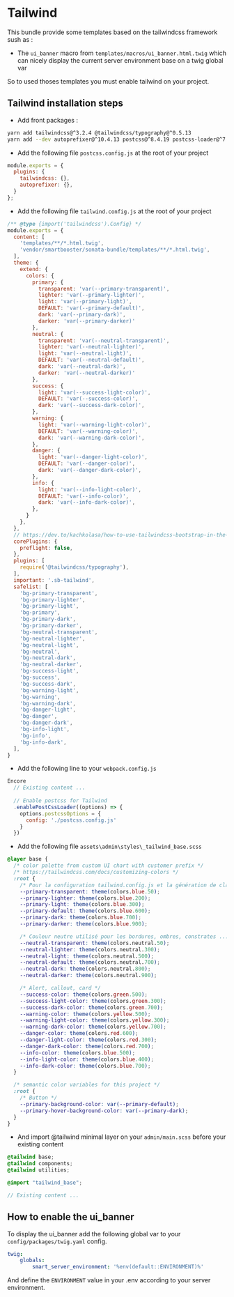 # Tailwind

This bundle provide some templates based on the tailwindcss framework sush as :
- The `ui_banner` macro from `templates/macros/ui_banner.html.twig` which can nicely display the current server environment base on a twig global var

So to used thoses templates you must enable tailwind on your project.

## Tailwind installation steps

- Add front packages :
```bash
yarn add tailwindcss@^3.2.4 @tailwindcss/typography@^0.5.13 
yarn add --dev autoprefixer@^10.4.13 postcss@^8.4.19 postcss-loader@^7.0.2
```

- Add the following file `postcss.config.js` at the root of your project
```js
module.exports = {
  plugins: {
    tailwindcss: {},
    autoprefixer: {},
  }
};
```

- Add the following file `tailwind.config.js` at the root of your project
```js
/** @type {import('tailwindcss').Config} */
module.exports = {
  content: [
    'templates/**/*.html.twig',
    'vendor/smartbooster/sonata-bundle/templates/**/*.html.twig',
  ],
  theme: {
    extend: {
      colors: {
        primary: {
          transparent: 'var(--primary-transparent)',
          lighter: 'var(--primary-lighter)',
          light: 'var(--primary-light)',
          DEFAULT: 'var(--primary-default)',
          dark: 'var(--primary-dark)',
          darker: 'var(--primary-darker)'
        },
        neutral: {
          transparent: 'var(--neutral-transparent)',
          lighter: 'var(--neutral-lighter)',
          light: 'var(--neutral-light)',
          DEFAULT: 'var(--neutral-default)',
          dark: 'var(--neutral-dark)',
          darker: 'var(--neutral-darker)'
        },
        success: {
          light: 'var(--success-light-color)',
          DEFAULT: 'var(--success-color)',
          dark: 'var(--success-dark-color)',
        },
        warning: {
          light: 'var(--warning-light-color)',
          DEFAULT: 'var(--warning-color)',
          dark: 'var(--warning-dark-color)',
        },
        danger: {
          light: 'var(--danger-light-color)',
          DEFAULT: 'var(--danger-color)',
          dark: 'var(--danger-dark-color)',
        },
        info: {
          light: 'var(--info-light-color)',
          DEFAULT: 'var(--info-color)',
          dark: 'var(--info-dark-color)',
        },
      }
    },
  },
  // https://dev.to/kachkolasa/how-to-use-tailwindcss-bootstrap-in-the-same-project-5ho
  corePlugins: {
    preflight: false,
  },
  plugins: [
    require('@tailwindcss/typography'),
  ],
  important: '.sb-tailwind',
  safelist: [
    'bg-primary-transparent',
    'bg-primary-lighter',
    'bg-primary-light',
    'bg-primary',
    'bg-primary-dark',
    'bg-primary-darker',
    'bg-neutral-transparent',
    'bg-neutral-lighter',
    'bg-neutral-light',
    'bg-neutral',
    'bg-neutral-dark',
    'bg-neutral-darker',
    'bg-success-light',
    'bg-success',
    'bg-success-dark',
    'bg-warning-light',
    'bg-warning',
    'bg-warning-dark',
    'bg-danger-light',
    'bg-danger',
    'bg-danger-dark',
    'bg-info-light',
    'bg-info',
    'bg-info-dark',
  ],
}
```

- Add the following line to your `webpack.config.js`
```js
Encore
  // Existing content ...
  
  // Enable postcss for Tailwind
  .enablePostCssLoader((options) => {
    options.postcssOptions = {
      config: './postcss.config.js'
    }
  })
```

- Add the following file `assets\admin\styles\_tailwind_base.scss`
```scss
@layer base {
  /* color palette from custom UI chart with customer prefix */
  /* https://tailwindcss.com/docs/customizing-colors */
  :root {
    /* Pour la configuration tailwind.config.js et la génération de classe automatique */
    --primary-transparent: theme(colors.blue.50);
    --primary-lighter: theme(colors.blue.200);
    --primary-light: theme(colors.blue.300);
    --primary-default: theme(colors.blue.600);
    --primary-dark: theme(colors.blue.700);
    --primary-darker: theme(colors.blue.900);

    /* Couleur neutre utilisé pour les bordures, ombres, constrates ... */
    --neutral-transparent: theme(colors.neutral.50);
    --neutral-lighter: theme(colors.neutral.300);
    --neutral-light: theme(colors.neutral.500);
    --neutral-default: theme(colors.neutral.700);
    --neutral-dark: theme(colors.neutral.800);
    --neutral-darker: theme(colors.neutral.900);

    /* Alert, callout, card */
    --success-color: theme(colors.green.500);
    --success-light-color: theme(colors.green.300);
    --success-dark-color: theme(colors.green.700);
    --warning-color: theme(colors.yellow.500);
    --warning-light-color: theme(colors.yellow.300);
    --warning-dark-color: theme(colors.yellow.700);
    --danger-color: theme(colors.red.600);
    --danger-light-color: theme(colors.red.300);
    --danger-dark-color: theme(colors.red.700);
    --info-color: theme(colors.blue.500);
    --info-light-color: theme(colors.blue.400);
    --info-dark-color: theme(colors.blue.700);
  }

  /* semantic color variables for this project */
  :root {
    /* Button */
    --primary-background-color: var(--primary-default);
    --primary-hover-background-color: var(--primary-dark);
  }
}
```

- And import @tailwind minimal layer on your `admin/main.scss` before your existing content
```scss
@tailwind base;
@tailwind components;
@tailwind utilities;

@import "tailwind_base";

// Existing content ...
```

## How to enable the ui_banner

To display the ui_banner add the following global var to your `config/packages/twig.yaml` config.

```yaml
twig:
    globals:
        smart_server_environment: '%env(default::ENVIRONMENT)%'
```

And define the `ENVIRONMENT` value in your .env according to your server environment.
